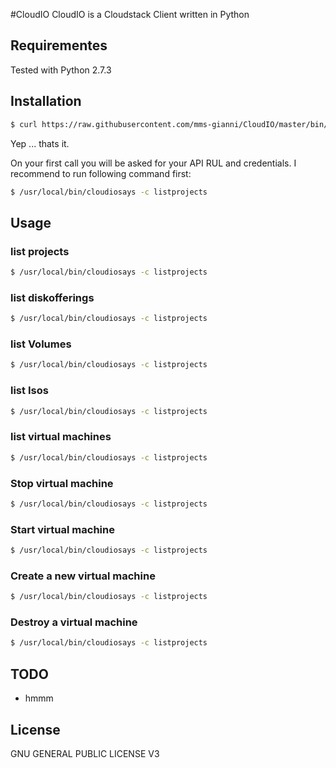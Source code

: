 #CloudIO
CloudIO is a Cloudstack Client written in Python

## Requirementes
Tested with Python 2.7.3

## Installation 
```sh
$ curl https://raw.githubusercontent.com/mms-gianni/CloudIO/master/bin/cloudiosays > /usr/local/bin/cloudiosays
```
Yep ... thats it. 

On your first call you will be asked for your API RUL and credentials. 
I recommend to run following command first:
```sh  
$ /usr/local/bin/cloudiosays -c listprojects
```

## Usage 
### list projects
```sh  
$ /usr/local/bin/cloudiosays -c listprojects
```
### list diskofferings
```sh  
$ /usr/local/bin/cloudiosays -c listprojects
```
### list Volumes
```sh  
$ /usr/local/bin/cloudiosays -c listprojects
```
### list Isos
```sh  
$ /usr/local/bin/cloudiosays -c listprojects
```
### list virtual machines
```sh  
$ /usr/local/bin/cloudiosays -c listprojects
```
### Stop virtual machine
```sh  
$ /usr/local/bin/cloudiosays -c listprojects
```
### Start virtual machine
```sh  
$ /usr/local/bin/cloudiosays -c listprojects
```
### Create a new virtual machine
```sh  
$ /usr/local/bin/cloudiosays -c listprojects
```
### Destroy a virtual machine
```sh  
$ /usr/local/bin/cloudiosays -c listprojects
```

## TODO
 - hmmm 

## License
GNU GENERAL PUBLIC LICENSE V3
